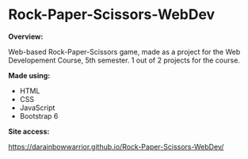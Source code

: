 # Rock-Paper-Scissors-WebDev

**Overview:**

Web-based Rock-Paper-Scissors game, made as a project for the Web Developement Course, 5th semester. 1 out of 2 projects for the course.

**Made using:**
* HTML
* CSS
* JavaScript
* Bootstrap 6

**Site access:**

https://darainbowwarrior.github.io/Rock-Paper-Scissors-WebDev/